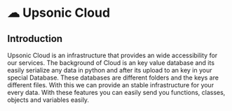 # ☁ Upsonic Cloud

## Introduction

Upsonic Cloud is an infrastructure that provides an wide accessibility for our services. The background of Cloud is an key value database and its easily serialize any data in python and after its upload to an key in your special Database. These databases are different folders and the keys are different files. With this we can provide an stable infrastructure for your every data. With these features you can easily send you functions, classes, objects and variables easily.





<img alt="" class="gitbook-drawing">

